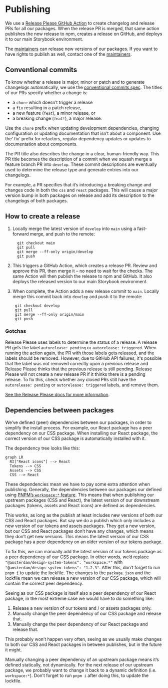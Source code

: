 <!-- @license CC0-1.0 -->

# Publishing

We use a [Release Please GitHub Action](https://github.com/google-github-actions/release-please-action) to create changelog and release PRs for all our packages.
When the release PR is merged, that same action publishes the new release to npm, creates a release on GitHub, and deploys it to our main Storybook environment.

The [maintainers](./documentation/maintainers.md) can release new versions of our packages.
If you want to have rights to publish as well, contact one of the [maintainers](./maintainers.md).

## Conventional commits

To know whether a release is major, minor or patch and to generate changelogs automatically, we use the [conventional commits spec](https://www.conventionalcommits.org/en/v1.0.0/).
The titles of our PRs specify whether a change is:

- a `chore` which doesn’t trigger a release
- a `fix` resulting in a patch release,
- a new feature (`feat`), a minor release, or
- a breaking change (`feat!`), a major release.

Use the `chore` prefix when updating development dependencies, changing configuration or updating documentation that isn’t about a component.
Use the’ fix’ prefix for refactors, regular dependency updates or updates to documentation about components.

The PR title also describes the change in a clear, human-friendly way.
This PR title becomes the description of a commit when we squash merge a feature branch PR into `develop`.
These commit descriptions are eventually used to determine the release type and generate entries into our changelogs.

For example, a PR specifies that it’s introducing a breaking change and changes code in both the `css` and `react` packages.
This will cause a major version bump in both packages on release and add its description to the changelogs of both packages.

## How to create a release

1. Locally merge the latest version of `develop` into `main` using a fast-forward merge, and push to the remote:

   ```shell
     git checkout main
     git pull
     git merge --ff-only origin/develop
     git push
   ```

2. This triggers a GitHub Action, which creates a release PR.
   Review and approve this PR, then merge it – no need to wait for the checks.
   The same Action will then publish the release to npm and GitHub.
   It also deploys the released version to our main Storybook environment.
3. When complete, the Action adds a new release commit to `main`.
   Locally merge this commit back into `develop` and push it to the remote:

   ```shell
    git checkout develop
    git pull
    git merge --ff-only origin/main
    git push
   ```

### Gotchas

Release Please uses labels to determine the status of a release.
A release PR gets the label `autorelease: pending` or `autorelease: triggered`.
When running the action again, the PR with those labels gets released, and the labels should be removed.
However, due to GitHub API failures, it's possible that the label was not removed correctly upon a previous release and Release Please thinks that the previous release is still pending.
Release Please will not create a new release PR if it thinks there is a pending release.
To fix this, check whether any closed PRs still have the `autorelease: pending` or `autorelease: triggered` labels, and remove them.

[See the Release Please docs for more information](https://github.com/googleapis/release-please?tab=readme-ov-file#release-please-bot-does-not-create-a-release-pr-why).

## Dependencies between packages

We’ve defined (peer) dependencies between our packages, in order to simplify the install process.
For example, our React package has a peer dependency on our CSS package.
When installing our React package, the correct version of our CSS package is automatically installed with it.

The dependency tree looks like this:

```mermaid
graph LR
  RI["React icons"] --> React
  Tokens --> CSS
  Assets --> CSS
  CSS --> React
```

These dependencies mean we have to pay some extra attention when publishing.
Generally, the dependencies between our packages our defined using [PNPM’s `workspace:*` feature](https://pnpm.io/workspaces#publishing-workspace-packages).
This means that when publishing our upstream packages (CSS and React), the latest version of our downstream packages (tokens, assets and React icons)
are defined as dependencies.

This works, as long as the publish at least includes new versions of both our CSS and React packages.
But say we do a publish which only includes a new version of our tokens and assets packages.
They get a new version, but our CSS and React packages don’t have any changes, which means they don’t get new versions.
This means the latest version of our CSS package has a peer dependency on an older version of our tokens package.

To fix this, we can manually add the latest version of our tokens package as a peer dependency of our CSS package.
In other words, we’d replace `"@amsterdam/design-system-tokens": "workspace:*"` with `"@amsterdam/design-system-tokens": "1.2.3"`.
After this, don’t forget to run `pnpm i` to update the lockfile.
The changes to the `package.json` and the lockfile mean we can release a new version of our CSS package, which will contain the correct peer dependency.

Seeing as our CSS package is itself also a peer dependency of our React package, in the most extreme case we would have to do something like:

1. Release a new version of our tokens and / or assets packages only.
2. Manually change the peer dependency of our CSS package and release that.
3. Manually change the peer dependency of our React package and release that.

This probably won’t happen very often, seeing as we usually make changes to both our CSS and React packages in between publishes,
but in the future it might.

Manually changing a peer dependency of an upstream package means it’s defined statically, not dynamically.
For the next release of our upstream package, we probably want to change it back to a dynamic definition (i.e. `workspace:*`).
Don’t forget to run `pnpm i` after doing this, to update the lockfile.
